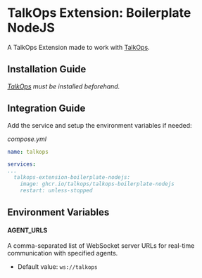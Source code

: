# TalkOps Extension: Boilerplate NodeJS

A TalkOps Extension made to work with [TalkOps](https://link.talkops.app/talkops).


## Installation Guide

_[TalkOps](https://link.talkops.app/install-talkops) must be installed beforehand._


## Integration Guide

Add the service and setup the environment variables if needed:

_compose.yml_
``` yml
name: talkops

services:
...
  talkops-extension-boilerplate-nodejs:
    image: ghcr.io/talkops/talkops-boilerplate-nodejs
    restart: unless-stopped
```

## Environment Variables

#### AGENT_URLS

A comma-separated list of WebSocket server URLs for real-time communication with specified agents.
* Default value: `ws://talkops`

